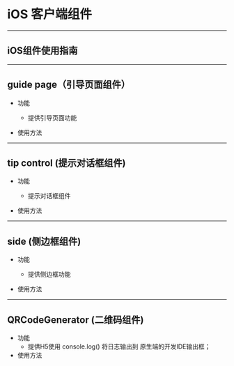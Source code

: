 # iOS 客户端组件

----
## iOS组件使用指南


----
## guide page（引导页面组件）

* 功能

    * 提供引导页面功能

* 使用方法

----
## tip control (提示对话框组件)

* 功能

    * 提示对话框组件

* 使用方法

----
## side (侧边框组件)

* 功能

    * 提供侧边框功能

* 使用方法

----
## QRCodeGenerator (二维码组件)
* 功能
    * 提供H5使用 console.log() 将日志输出到 原生端的开发IDE输出框；
* 使用方法


[net_pastryiOS]: https://github.com/search?utf8=%E2%9C%93&q=user%3ApastryTeam+component-iOS-&type=Repositories&ref=searchresults